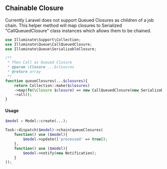 ## Chainable Closure

Currently Laravel does not support Queued Closures as children of a job chain. This helper method will
map closures to Serialized "CallQueuedClosure" class instances which allows them to be chained.

```php
use Illuminate\Support\Collection;
use Illuminate\Queue\CallQueuedClosure;
use Illuminate\Queue\SerializableClosure;

/**
 * Then Call as Queued Closure
 * @param \Closure ...$closures
 * @return array
 */
function queueClosures(...$closures){
    return Collection::make($closures)
    ->map(fn(\Closure $closure) => new CallQueuedClosure(new SerializableClosure($closure)))
    ->all();
}
```

#### Usage

```php
$model = Model::create(...);

Task::dispatch($model)->chain(queueClosures(
    function() use ($model){
        $model->update(['processed' => true]);
    },
    function() use ($model){
        $model->notify(new Notification);
    }
));
```
